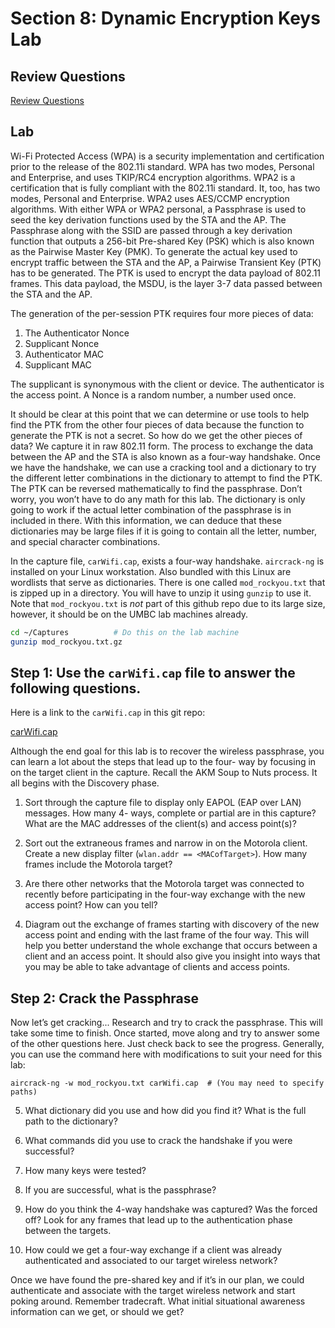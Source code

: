 # Section 8: Dynamic Encryption Keys Lab

## Review Questions

[Review Questions](review08-dynamic-encryption.md)


## Lab

Wi-Fi Protected Access (WPA) is a security implementation and certification
prior to the release of the 802.11i standard. WPA has two modes, Personal and
Enterprise, and uses TKIP/RC4 encryption algorithms. WPA2 is a certification
that is fully compliant with the 802.11i standard. It, too, has two modes,
Personal and Enterprise. WPA2 uses AES/CCMP encryption algorithms. With either
WPA or WPA2 personal, a Passphrase is used to seed the key derivation functions
used by the STA and the AP. The Passphrase along with the SSID are passed
through a key derivation function that outputs a 256-bit Pre-shared Key (PSK)
which is also known as the Pairwise Master Key (PMK). To generate the actual
key used to encrypt traffic between the STA and the AP, a Pairwise Transient
Key (PTK) has to be generated. The PTK is used to encrypt the data payload of
802.11 frames. This data payload, the MSDU, is the layer 3-7 data passed
between the STA and the AP.

The generation of the per-session PTK requires four more pieces of data: 

1. The Authenticator Nonce 
2. Supplicant Nonce
3. Authenticator MAC 
4. Supplicant MAC

The supplicant is synonymous with the client or device. The authenticator is
the access point. A Nonce is a random number, a number used once.

It should be clear at this point that we can determine or use tools to help
find the PTK from the other four pieces of data because the function to
generate the PTK is not a secret. So how do we get the other pieces of data? We
capture it in raw 802.11 form. The process to exchange the data between the AP
and the STA is also known as a four-way handshake. Once we have the handshake,
we can use a cracking tool and a dictionary to try the different letter
combinations in the dictionary to attempt to find the PTK. The PTK can be
reversed mathematically to find the passphrase. Don’t worry, you won’t have to
do any math for this lab. The dictionary is only going to work if the actual
letter combination of the passphrase is in included in there. With this
information, we can deduce that these dictionaries may be large files if it is
going to contain all the letter, number, and special character combinations.

In the capture file, `carWifi.cap`, exists a four-way handshake. `aircrack-ng`
is installed on your Linux workstation. Also bundled with this Linux are
wordlists that serve as dictionaries. There is one called `mod_rockyou.txt`
that is zipped up in a directory. You will have to unzip it using `gunzip` to use
it. Note that `mod_rockyou.txt` is *not* part of this github repo due to its
large size, however, it should be on the UMBC lab machines already.

```bash
cd ~/Captures          # Do this on the lab machine
gunzip mod_rockyou.txt.gz
```

## Step 1: Use the `carWifi.cap` file to answer the following questions. 

Here is a link to the `carWifi.cap` in this git repo:

[carWifi.cap](wireless_survey/carWifi.cap)

Although the end goal for this lab is to recover the wireless passphrase, you
can learn a lot about the steps that lead up to the four- way by focusing in on
the target client in the capture. Recall the AKM Soup to Nuts process. It all
begins with the Discovery phase.

1. Sort through the capture file to display only EAPOL (EAP over LAN) messages. How many 4- ways, complete or partial are in this capture? What are the MAC addresses of the client(s) and access point(s)?

2. Sort out the extraneous frames and narrow in on the Motorola client. Create a new display filter (`wlan.addr == <MACofTarget>`). How many frames include the Motorola target?

3. Are there other networks that the Motorola target was connected to recently before participating in the four-way exchange with the new access point? How can you tell?

4. Diagram out the exchange of frames starting with discovery of the new access point and ending with the last frame of the four way. This will help you better understand the whole exchange that occurs between a client and an access point. It should also give you insight into ways that you may be able to take advantage of clients and access points.


## Step 2: Crack the Passphrase

Now let’s get cracking... Research and try to crack the passphrase. This will take some time to finish. Once started, move along and try to answer some of the other questions here. Just check back to see the progress. Generally, you can use the command here with modifications to suit your need for this lab:

```console
aircrack-ng -w mod_rockyou.txt carWifi.cap  # (You may need to specify paths)
```

5. What dictionary did you use and how did you find it? What is the full path
   to the dictionary?

6. What commands did you use to crack the handshake if you were successful?

7. How many keys were tested?

8. If you are successful, what is the passphrase?

9. How do you think the 4-way handshake was captured? Was the forced off? Look
   for any frames that lead up to the authentication phase between the targets.

10. How could we get a four-way exchange if a client was already authenticated
    and associated to our target wireless network?

Once we have found the pre-shared key and if it’s in our plan, we could
authenticate and associate with the target wireless network and start poking
around. Remember tradecraft. What initial situational awareness information can
we get, or should we get?





